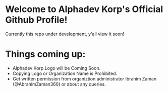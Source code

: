 # Welcome to Alphadev Korp's Official Github Profile!

Currently this repo under development, y'all view it soon!

# Things coming up:
* Alphadev Korp Logo will be Coming Soon.
* Copying Logo or Organization Name is Prohibited.
* Get written permission from organiztion administrator Ibrahim Zaman (@AbrahimZaman360) or about any queries.
